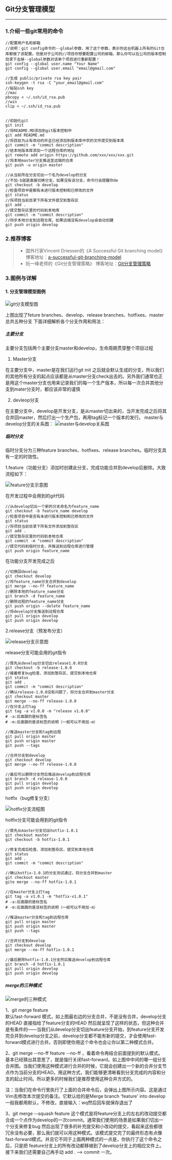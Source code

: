 ## Git分支管理模型
-------
###  1.介绍一些git常用的命令

```
//配置用户名和邮箱
//说明：git config命令的--global参数，用了这个参数，表示你这台机器上所有的Git仓库都做了该配置。但是对于公司的//项目你想要配置公司的邮箱，那么你可以在公司的版本控制目录下去掉--global参数对该单个项目进行重新配置！
git config --global user.name "Your Name"
git config --global user.email "email@gmail.com"

//生成 public/private rsa key pair
ssh-keygen -t rsa -C "your_email@gmail.com"
//粘贴ssh key
//mac
pbcopy < ~/.ssh/id_rsa.pub
//win
clip < ~/.ssh/id_rsa.pub


//初始化git
git init
//将README.MD添加到git版本控制中
git add README.md
//将目前为止有改动的并且已经添加到版本库中农的文件提交到版本库
git commit -m "commit description"
//给本地版本库添加一个远程仓库的地址
git remote add origin https://github.com/xxx/xxx/xxx.git
//将本地master分支推送至远端的仓库
git push -u origin master

//从当前所在分支切出一个名为develop的分支
//不加-b就是直接切换分支，如果没有该分支，命令行会提醒你de
git checkout -b develop
//检查项目中是都有未进行版本控制和已修改的文件
git status
//将项目当前目录下所有文件提交到暂存区
git add .
//提交暂存区里的代码到本地库
git commit -m "commit description"
//同步本地分支到远程仓库，如果远端没有develop会自动创建
git push origin develop
```

### 2.推荐博客


> * 国外行家Vincent Driessen的《A Successful Git branching model》
博客地址：[a-successful-git-branching-model](https://nvie.com/posts/a-successful-git-branching-model/)
> * 阮一峰老师的《Git分支管理策略》
博客地址：[Git分支管理策略](http://www.ruanyifeng.com/blog/2012/07/git.html)

### 3.图例与详解


#### 1. 分支管理模型图例
![git分支模型图](/Git相关/images/git-model@2x.png)


上图出现了feture branches、develop、release branches、hotfixes、master总共五种分支
下面详细解析各个分支作用和用法：

##### 主要分支
主要分支包括两个主要分支master和develop，生命周期贯穿整个项目过程
1. Master分支


在主要分支中，master是在我们运行git init 之后就会默认生成的分支，所以我们的其他所有分支的起点应该都是从master分支check出去的。另外我们通常也正是用这个master分支也用来记录我们的每一个生产版本，所以每一次合并其他分支到mater分支时，都应该非常的谨慎
    
2. devleop分支


在主要分支中，develop是开发分支，是从master切出来的，当开发完成之后将其合并回master，然后打出一个生产包，再用tag标记一个版本的发行。
master与develop分支的关系图：
![master与develop关系图](/Git相关/images/main-branches@2x.png)


##### 临时分支
临时分支分为三种feature branches、hotfixes、release branches。临时分支具有一定的时效性。

1.feature（功能分支）添加时创建此分支，完成功能合并到develop后删除。大致流程如下：


![feature分支示意图](/Git相关/images/fb@2x.png)

在开发过程中会用到的git代码
```
//从develop切出一个新的分支命名为feature_name
git checkout -b feature_name develop
//检查项目中是否有未进行版本控制和已修改的文件
git status
//将项目当前目录下所有文件添加到暂存区
git add .
//提交暂存区里的代码到本地仓库
git commit -m "commit description"
//提交代码到临时分支，并推送到远程仓库进行管理
git push origin feature_name
```
在功能分支开发完成之后
```
//切换回develop
git checkout develop
//将feature_name分支合并到develop
git merge --no-ff feature_name
//删除本地的feature_name分支
git branch -d feature_name
//删除远程的feature_name分支
git push origin --delete feature_name
//将develop分支推送到远程仓库
git pull origin develop
git push origin develop
```

2.release分支（预发布分支）


![release分支示意图](/Git相关/images/640.webp)

release分支可能会用的git指令
```
//首先从develop分支切出release1.0.0分支
git checkout -b release-1.0.0
//接着修复bug检查、添加到暂存区、提交到本地仓库
git status
git add .
git commit -m "commit description"
//确认release-1.0.0没有问题了，将分支合并到master分支
git checkout master
git merge --no-ff release-1.0.0
//在分支上打tag
git tag -a v1.0.0 -m "release v1.0.0"
# -a:后面跟的是标签名
# -m:后面跟的是该标签的说明（一般可以不用加-m）

//推送master分支和tag到远程
git pull origin master
git push origin master
git push --tags

//合并分支到develop
git checkout develop
git merge --no-ff release-1.0.0

//最后可以删除分支然后推送develop到远程仓库
git branch -d release-1.0.0
git pull origin develop
git push origin develop

```

hotfix（bug修复分支）

![hotfix分支流程图](/Git相关/images/hotfix-branches@2x.png)

hotfix分支可能会用到的git指令
```
//首先从master分支切出hotfix-1.0.1
git checkout master
git checkout -b hotfix-1.0.1

//修复完成后检查、添加到暂存区、提交到本地仓库
git status
git add .
git commit -m "commit description"

//确认hotfix-1.0.1的分支测试通过，将分支合并到master
git checkout master
gite merge --no-ff hotfix-1.0.1

//在master分支上打tag
git tag -a v1.0.1 -m "hotfix-v1.0.1"
# -a:后面跟的是标签名
# -m:后面跟的是该标签的说明（一般可以不用加-m）

//推送master分支和tag到远程仓库
git pull origin master
git push origin master
git push --tags

//合并分支到develop
git checkout develop
git merge --no-ff hotfix-1.0.1

//最后删除hotfix-1.0.1分支然后推送develop到远程仓库
git branch -d hotfix-1.0.1
git pull origin develop
git push origin develop
```

##### merge的三种模式

![merge的三种模式](/Git相关/images/merge.webp)

1、git merge feature  
默认fast-forward 模式，如上图最右边的分支合并，不是没有合并，develop分支的HEAD 直接指给了feature分支的HEAD 然后就呈现了这样的状态，但这种合并是有条件的——当我们从develop分支切出feature分支开始，到feature分支开发完合并到develop分支之前，develop分支都不能有新的提交，才会使用fast-forward模式进行合并。否则即使你用这个命令也会让你以第二种模式合并。

2、git merge --no-ff feature
--no-ff ，看着命令再结合前面提到的默认模式。基本已经猜出其意思了，就是强行关闭fast-forward。如上图中中间的哪一组分支合并图。当我们使用这种模式进行合并的时候，它就会创建出一个新的合并分支节点作为当前分支的HEAD。用这种方式，我们能够更清晰看到分支完成的内容和分支的起止时间。所以更多的时候我们是推荐使用这种合并方式的。

注：当我们在命令行里执行了上面的合并命令后，会弹出上图所示内容。这是通过Vim去修改本次提交的备注。它默认给的是Merge branch 'feature' into develop 一般我都用默认，不修改，直接输入：wq然后回车就保存退出了

3、git merge --squash feature
这个模式是将feature分支上的左右的改动提交都合成一个点作为develop的一次commit。通常我们使用的场景是如果我们切出一个分支来修复bug 然后出现了很多的补充提交和小改动的提交，看起来这些都很冗余没有必要，那么我们就可以用这种模式。该模式提交完了的最终形态有点像fast-forward模式。并且它不同于上面两种模式的一点是，你执行了这个命令之后，只是把 feature分支上的所有改动都移植到了develop分支上的相应文件上。接下来我们还需要自己再手动 add . --> commit 一次。